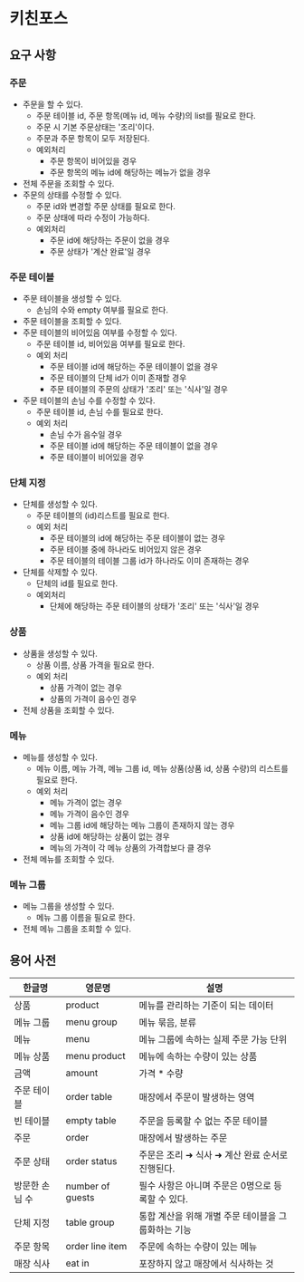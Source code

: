 # 키친포스

## 요구 사항

### 주문
- 주문을 할 수 있다.
    - 주문 테이블 id, 주문 항목(메뉴 id, 메뉴 수량)의 list를 필요로 한다.
    - 주문 시 기본 주문상태는 '조리'이다.
    - 주문과 주문 항목이 모두 저장된다.
    - 예외처리
        - 주문 항목이 비어있을 경우
        - 주문 항목의 메뉴 id에 해당하는 메뉴가 없을 경우
- 전체 주문을 조회할 수 있다.
- 주문의 상태를 수정할 수 있다.
    - 주문 id와 변경할 주문 상태를 필요로 한다.
    - 주문 상태에 따라 수정이 가능하다.
    - 예외처리
        - 주문 id에 해당하는 주문이 없을 경우
        - 주문 상태가 '계산 완료'일 경우

### 주문 테이블
- 주문 테이블을 생성할 수 있다.
    - 손님의 수와 empty 여부를 필요로 한다.
- 주문 테이블을 조회할 수 있다.
- 주문 테이블의 비어있음 여부를 수정할 수 있다.
    - 주문 테이블 id, 비어있음 여부를 필요로 한다.
    - 예외 처리
        - 주문 테이블 id에 해당하는 주문 테이블이 없을 경우
        - 주문 테이블의 단체 id가 이미 존재할 경우
        - 주문 테이블의 주문의 상태가 '조리' 또는 '식사'일 경우
- 주문 테이블의 손님 수를 수정할 수 있다.
    - 주문 테이블 id, 손님 수를 필요로 한다.
    - 예외 처리
        - 손님 수가 음수일 경우
        - 주문 테이블 id에 해당하는 주문 테이블이 없을 경우
        - 주문 테이블이 비어있을 경우

### 단체 지정
- 단체를 생성할 수 있다.
    - 주문 테이블의 (id)리스트를 필요로 한다.
    - 예외 처리
        - 주문 테이블의 id에 해당하는 주문 테이블이 없는 경우
        - 주문 테이블 중에 하나라도 비어있지 않은 경우
        - 주문 테이블의 테이블 그룹 id가 하나라도 이미 존재하는 경우
- 단체를 삭제할 수 있다.
    - 단체의 id를 필요로 한다.
    - 예외처리
        - 단체에 해당하는 주문 테이블의 상태가 '조리' 또는 '식사'일 경우

### 상품
- 상품을 생성할 수 있다.
    - 상품 이름, 상품 가격을 필요로 한다.
    - 예외 처리
        - 상품 가격이 없는 경우
        - 상품의 가격이 음수인 경우
- 전체 상품을 조회할 수 있다.

### 메뉴
- 메뉴를 생성할 수 있다.
    - 메뉴 이름, 메뉴 가격, 메뉴 그룹 id, 메뉴 상품(상품 id, 상품 수량)의 리스트를 필요로 한다.
    - 예외 처리
        - 메뉴 가격이 없는 경우
        - 메뉴 가격이 음수인 경우
        - 메뉴 그룹 id에 해당하는 메뉴 그룹이 존재하지 않는 경우
        - 상품 id에 해당하는 상품이 없는 경우
        - 메뉴의 가격이 각 메뉴 상품의 가격합보다 클 경우
- 전체 메뉴를 조회할 수 있다.

### 메뉴 그룹
- 메뉴 그룹을 생성할 수 있다.
    - 메뉴 그룹 이름을 필요로 한다.
- 전체 메뉴 그룹을 조회할 수 있다.
        


## 용어 사전

| 한글명 | 영문명 | 설명 |
| --- | --- | --- |
| 상품 | product | 메뉴를 관리하는 기준이 되는 데이터 |
| 메뉴 그룹 | menu group | 메뉴 묶음, 분류 |
| 메뉴 | menu | 메뉴 그룹에 속하는 실제 주문 가능 단위 |
| 메뉴 상품 | menu product | 메뉴에 속하는 수량이 있는 상품 |
| 금액 | amount | 가격 * 수량 |
| 주문 테이블 | order table | 매장에서 주문이 발생하는 영역 |
| 빈 테이블 | empty table | 주문을 등록할 수 없는 주문 테이블 |
| 주문 | order | 매장에서 발생하는 주문 |
| 주문 상태 | order status | 주문은 조리 ➜ 식사 ➜ 계산 완료 순서로 진행된다. |
| 방문한 손님 수 | number of guests | 필수 사항은 아니며 주문은 0명으로 등록할 수 있다. |
| 단체 지정 | table group | 통합 계산을 위해 개별 주문 테이블을 그룹화하는 기능 |
| 주문 항목 | order line item | 주문에 속하는 수량이 있는 메뉴 |
| 매장 식사 | eat in | 포장하지 않고 매장에서 식사하는 것 |
